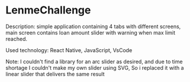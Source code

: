 # LenmeChallenge
Description: simple application containing 4 tabs with different screens, main screen contains loan amount slider with warning when max limit reached.


Used technology: React Native, JavaScript, VsCode


Note: I couldn't find a library for an arc slider as desired, and due to time shortage I couldn't make my own slider using SVG, So i replaced it with a linear slider that delivers the same result 
